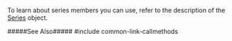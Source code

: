 To learn about series members you can use, refer to the description of the [Series](/api-reference/20%20Data%20Visualization%20Widgets/dxPieChart/7%20Chart%20Elements/Series '/Documentation/ApiReference/Data_Visualization_Widgets/dxPieChart/Chart_Elements/Series/') object.

#####See Also#####
#include common-link-callmethods